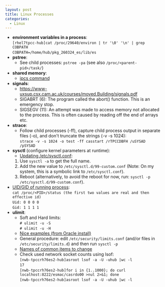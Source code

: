 ```yaml
---
layout: post
title: Linux Processes
categories:
  - Linux
---
```

* **environment variables in a process**:  
  `[rhel7tpcc-hub]cat /proc/29640/environ | tr '\0' '\n' | grep COBPATH`  
  `COBPATH=/home/hub/pkg_260324_es/lib/es`  
* **pstree**:  
  * See child processes: `pstree -pa` (see also `/proc/<parent-pid>/task/`)
* **shared memory**:  
  * [ipcs command](https://access.redhat.com/documentation/en-us/red_hat_enterprise_linux/5/html/tuning_and_optimizing_red_hat_enterprise_linux_for_oracle_9i_and_10g_databases/sect-oracle_9i_and_10g_tuning_guide-setting_shared_memory-removing_shared_memory)
* **signals**:
  * https://www-uxsup.csx.cam.ac.uk/courses/moved.Building/signals.pdf
  * SIGABRT (6): The program called the abort() function. This is an emergency stop.
  * SIGSEGV (11): An attempt was made to access memory not allocated to the process. This is often caused by reading off the end of arrays etc.
* **strace**:  
  * Follow child processes (-ff), capture child process output in separate files (-o), and don't truncate the strings (-v -s 1024):      
  `strace -v -s 1024 -o test -ff casstart /rTPCCDBFH /uSYSAD /pSYSAD`  
* **sysctl** (configure kernel parameters at runtime):    
  * [Updating /etc/sysctl.conf](https://access.redhat.com/documentation/en-us/red_hat_enterprise_linux/7/html/kernel_administration_guide/working_with_sysctl_and_kernel_tunables):  
  1. Use `sysctl -a` to get the full name.  
  2. Add the new value to `/etc/sysctl.d/99-custom.conf` (Note: On my system, this is a symbolic link to `/etc/sysctl.conf`).  
  3. Reboot (alternatively, to avoid the reboot for now, run: `sysctl -p /etc/sysctl.d/99-custom.conf`).  
* [UID/GID of running process](https://unix.stackexchange.com/questions/333598/how-could-one-determine-uid-gid-of-running-process):  
  `cat /proc/<PID>/status (the first two values are real and then effective id)`  
  `Uid: 0 0 0 0`  
  `Gid: 1 1 1 1`       
* **ulimit**:  
  * Soft and Hard limits:    
  `# ulimit -u -S`  
  `# ulimit -u -H`  
  * [Nice examples (from Oracle install)](https://docs.oracle.com/en/database/oracle/oracle-database/19/ladbi/checking-resource-limits-for-oracle-software-installation-users.html#GUID-293874BD-8069-470F-BEBF-A77C06618D5A)   
  * General procedure: edit `/etc/security/limits.conf` (and/or files in `/etc/security/limits.d`) and then run `sysctl -p`    
  * [Names of common items to change](https://www.thegeekdiary.com/understanding-etc-security-limits-conf-file-to-set-ulimit/)  
  * Check used network socket counts using lsof:  
  `[nwb-tpccrh76es2-hub]asroot lsof -a -U -uhub |wc -l`  
  `17`  
  `[nwb-tpccrh76es2-hub]for i in {1..1000}; do curl localhost:8222/esmac/casrdo00 >nul 2>&1; done`  
  `[nwb-tpccrh76es2-hub]asroot lsof -a -U -uhub |wc -l`  
